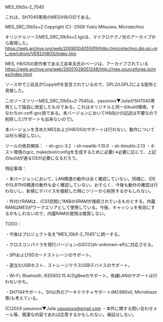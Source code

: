 MES_10b5s-2_7045


これは、SH7045専用のMES(H8/OS)である。


MES_SRC_10b5s+2 Copyright (C) -2009 Yukio Mitsuiwa, Microtechno

オリジナルソースMES_SRC_10b5s+2.tgzは、マイクロテクノ社のアーカイブから取得した。
https://web.archive.org/web/20090104055919/http://microtechno.dip.jp/~mt_req/cdrom/VER2/H8OS/index.htm

MES, H8/OSの原作者である三岩幸夫氏のページは、アーカイブされている
https://web.archive.org/web/20051028051248/http://mes.sourceforge.jp/mes/index.html


ソース中で三岩氏がCopyleftを宣言されているので、GPL2/LGPL2による配布と見做した。


このソースツリーMES_SRC_10b5s+2-7045は、yasunoxx▼JuliaがSH7045専用として独自に改変したものである。これはオリジナルと同一のbuild環境、すなわちsh-coff-gcc用である。本バージョンにおいてH8向けの記述は不要なので削除した(サポートも出来ないので)。


本バージョンを含めたMESおよびH8/OSのサポートは行わない。動作については何ら保証しない。


ツールの依存関係：
・sh-gcc-3.2
・sh-newlib-1.10.0
・sh-binutils-2.13
・ホスト環境のgcc, make(tool/configを生成するために必要)
※必要に応じて、上記のbuildが通るOSが必要になるだろう。


特記事項：

・本バージョンにおいて、LAN関連の動作は全く確認していない。同様に、IDEやSL811HS関連の動作も全く確認していない。おそらく、今後も動作の確認は行わないし、新規にデバイスを接続した時にツリーから削除するかもしれない。

・外付けRAMは、/CS1空間に1MiBのSRAMが接続されているものとする。内蔵RAMはMESがワークエリアとして使用している。今後、キャッシュを有効にするかもしれないので、内蔵RAMの使用は推奨しない。


TODO：

・今後はプロジェクト名を"MES_10b5-2_7045"に統一する。

・クロスコンパイラを現行バージョンのGCC(sh-unknown-elf)に対応させる。

・SPIおよびSDカードストレージのサポート。

・適当なUSBホスト、ストレージクラスUSBデバイスのサポート。

・Wi-Fi, Bluetooth, IEEE802.15.4/ZigBeeのサポート。有線LANのサポートは行わないかも。

・SH7144サポート。SH以外のアーキテクチャサポート(MC680x0, Microblaze等)も考えている。


(C)2024 yasunoxx▼Julia <yasunoxx@gmail.com>
・本件に関する問い合わせメール等、簡潔な内容であれば応答するかもしれない。保証はしない。
